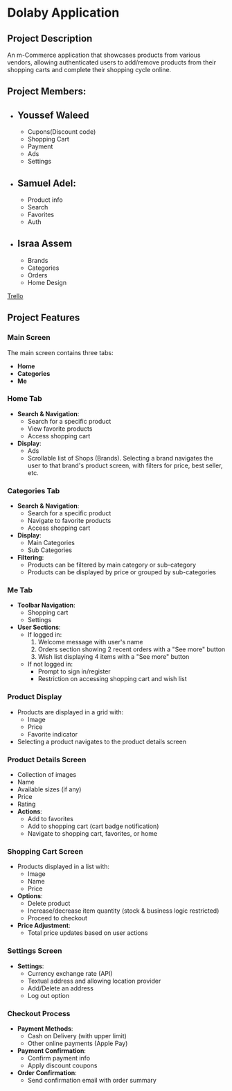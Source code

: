 # Dolaby Application

## Project Description
An m-Commerce application that showcases products from various vendors, allowing authenticated users to add/remove products from their shopping carts and complete their shopping cycle online.

## Project Members:
- ## Youssef Waleed
  - Cupons(Discount code)
  - Shopping Cart
  - Payment
  - Ads
  - Settings
- ## Samuel Adel:
  - Product info
  - Search
  - Favorites
  - Auth
- ## Israa Assem
  - Brands
  - Categories
  - Orders
  - Home Design
 
[Trello](https://trello.com/b/6JMwSBbW/shopify-app)

## Project Features

### Main Screen
The main screen contains three tabs:
- **Home**
- **Categories**
- **Me**

### Home Tab
- **Search & Navigation**:
  - Search for a specific product
  - View favorite products
  - Access shopping cart
- **Display**:
  - Ads
  - Scrollable list of Shops (Brands). Selecting a brand navigates the user to that brand's product screen, with filters for price, best seller, etc.

### Categories Tab
- **Search & Navigation**:
  - Search for a specific product
  - Navigate to favorite products
  - Access shopping cart
- **Display**:
  - Main Categories
  - Sub Categories
- **Filtering**:
  - Products can be filtered by main category or sub-category
  - Products can be displayed by price or grouped by sub-categories

### Me Tab
- **Toolbar Navigation**:
  - Shopping cart
  - Settings
- **User Sections**:
  - If logged in:
    1. Welcome message with user's name
    2. Orders section showing 2 recent orders with a "See more" button
    3. Wish list displaying 4 items with a "See more" button
  - If not logged in:
    - Prompt to sign in/register
    - Restriction on accessing shopping cart and wish list

### Product Display
- Products are displayed in a grid with:
  - Image
  - Price
  - Favorite indicator
- Selecting a product navigates to the product details screen

### Product Details Screen
- Collection of images
- Name
- Available sizes (if any)
- Price
- Rating
- **Actions**:
  - Add to favorites
  - Add to shopping cart (cart badge notification)
  - Navigate to shopping cart, favorites, or home

### Shopping Cart Screen
- Products displayed in a list with:
  - Image
  - Name
  - Price
- **Options**:
  - Delete product
  - Increase/decrease item quantity (stock & business logic restricted)
  - Proceed to checkout
- **Price Adjustment**:
  - Total price updates based on user actions

### Settings Screen
- **Settings**:
  - Currency exchange rate (API)
  - Textual address and allowing location provider
  - Add/Delete an address
  - Log out option

### Checkout Process
- **Payment Methods**:
  - Cash on Delivery (with upper limit)
  - Other online payments (Apple Pay)
- **Payment Confirmation**:
  - Confirm payment info
  - Apply discount coupons
- **Order Confirmation**:
  - Send confirmation email with order summary


